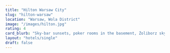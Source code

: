 ```yaml
---
title: "Hilton Warsaw City"
slug: "hilton-warsaw"
location: "Warsaw, Wola District"
image: "/images/hilton.jpg"
rating: 4
card_blurb: "Sky-bar sunsets, poker rooms in the basement, Żoliborz skyline at dawn."
layout: "hotels/single"
draft: false
---
```

